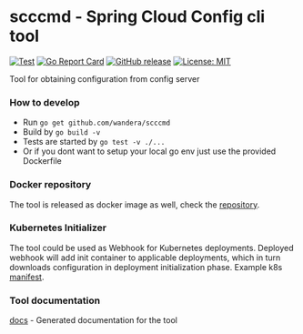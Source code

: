 # scccmd - Spring Cloud Config cli tool

[![Test](https://github.com/wandera/scccmd/actions/workflows/test.yml/badge.svg)](https://github.com/wandera/scccmd/actions/workflows/test.yml)
[![Go Report Card](https://goreportcard.com/badge/github.com/wandera/scccmd)](https://goreportcard.com/report/github.com/wandera/scccmd)
[![GitHub release](https://img.shields.io/github/release/wandera/scccmd.svg)](https://github.com/wandera/scccmd/releases/latest)
[![License: MIT](https://img.shields.io/badge/License-MIT-yellow.svg)](https://github.com/wandera/scccmd/blob/master/LICENSE)

Tool for obtaining configuration from config server

### How to develop
* Run `go get github.com/wandera/scccmd`
* Build by `go build -v`
* Tests are started by `go test -v ./...`
* Or if you dont want to setup your local go env just use the provided Dockerfile

### Docker repository
The tool is released as docker image as well, check the [repository](https://github.com/wandera/git2kube/pkgs/container/scccmd).

### Kubernetes Initializer
The tool could be used as Webhook for Kubernetes deployments. 
Deployed webhook will add init container to applicable deployments,
which in turn downloads configuration in deployment initialization phase.
Example k8s [manifest](docs/k8s/bundle.yaml).

### Tool documentation
[docs](docs/scccmd.md)	 - Generated documentation for the tool
